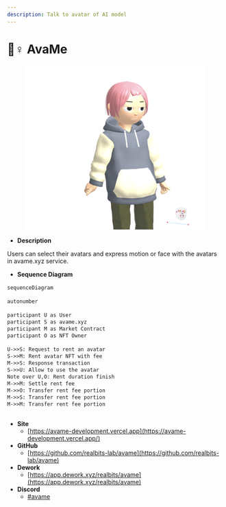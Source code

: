 ```yaml
---
description: Talk to avatar of AI model
---
```


# 🙍♀ AvaMe

<figure><img src="../.gitbook/assets/image (1).png" alt=""><figcaption></figcaption></figure>

* **Description**

Users can select their avatars and express motion or face with the avatars in avame.xyz service.

* **Sequence Diagram**

```mermaid
sequenceDiagram

autonumber

participant U as User
participant S as avame.xyz
participant M as Market Contract
participant O as NFT Owner

U->>S: Request to rent an avatar
S->>M: Rent avatar NFT with fee
M->>S: Response transaction
S->>U: Allow to use the avatar
Note over U,O: Rent duration finish
M->>M: Settle rent fee
M->>O: Transfer rent fee portion
M->>S: Transfer rent fee portion
M->>M: Transfer rent fee portion


```

* **Site**
  * [https://avame-development.vercel.app](https://avame-development.vercel.app/)
* **GitHub**
  * [https://github.com/realbits-lab/avame](https://github.com/realbits-lab/avame)
* **Dework**
  * [https://app.dework.xyz/realbits/avame](https://app.dework.xyz/realbits/avame)
* **Discord**
  * [#avame](https://discord.com/channels/1049501409755811940/1054219044703707196)

